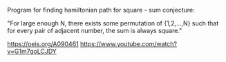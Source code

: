 Program for finding hamiltonian path for square - sum conjecture:

"For large enough N, there exists some permutation of {1,2,...,N} such that for every pair of adjacent number, the sum is always square."

https://oeis.org/A090461
https://www.youtube.com/watch?v=G1m7goLCJDY